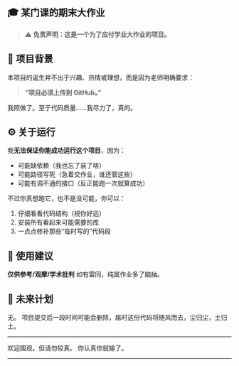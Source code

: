 ## 🎓 某门课的期末大作业

> ⚠️ **免责声明：这是一个为了应付学业大作业的项目。**

## 📌 项目背景

本项目的诞生并不出于兴趣、热情或理想，而是因为老师明确要求：

> **“项目必须上传到 GitHub。”**

我照做了。至于代码质量……我尽力了，真的。

## ⚙️ 关于运行

我**无法保证你能成功运行这个项目**，因为：

* 可能缺依赖（我也忘了装了啥）
* 可能路径写死（急着交作业，谁还管这些）
* 可能有调不通的接口（反正能跑一次就算成功）

不过你真想跑它，也不是没可能，你可以：

1. 仔细看看代码结构（祝你好运）
2. 安装所有看起来可能需要的库
3. 一点点修补那些“临时写的”代码段

## 🤷 使用建议

**仅供参考/观摩/学术批判**
如有雷同，纯属作业多了脑抽。

## 🧹 未来计划

无。
项目提交后一段时间可能会删除，届时这份代码将随风而去，尘归尘，土归土。

---

欢迎围观，但请勿较真。
你认真你就输了。

---
